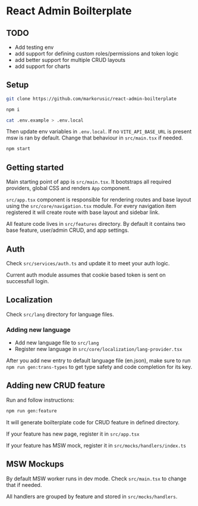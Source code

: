 # React Admin Boilterplate

## TODO

- Add testing env
- add support for defining custom roles/permissions and token logic
- add better support for multiple CRUD layouts
- add support for charts

## Setup

```sh
git clone https://github.com/markorusic/react-admin-boilterplate
```

```sh
npm i
```

```sh
cat .env.example > .env.local
```

Then update env variables in `.env.local`.
If no `VITE_API_BASE_URL` is present msw is ran by default. Change that behaviour in `src/main.tsx` if needed.

```sh
npm start
```

## Getting started

Main starting point of app is `src/main.tsx`. It bootstraps all required providers, global CSS and renders `App` component.

`src/app.tsx` component is responsible for rendering routes and base layout using the `src/core/navigation.tsx` module. For every navigation item registered it will create route with base layout and sidebar link.

All feature code lives in `src/features` directory. By default it contains two base feature, user/admin CRUD, and app settings.

## Auth

Check `src/services/auth.ts` and update it to meet your auth logic.

Current auth module assumes that cookie based token is sent on successfull login.

## Localization

Check `src/lang` directory for language files.

### Adding new language

- Add new language file to `src/lang`
- Register new language in `src/core/localization/lang-provider.tsx`

After you add new entry to default language file (en.json), make sure to run `npm run gen:trans-types` to get type safety and code completion for its key.

## Adding new CRUD feature

Run and follow instructions:

```sh
npm run gen:feature
```

It will generate boilterplate code for CRUD feature in defined directory.

If your feature has new page, register it in `src/app.tsx`

If your feature has MSW mock, register it in `src/mocks/handlers/index.ts`

## MSW Mockups

By default MSW worker runs in dev mode. Check `src/main.tsx` to change that if needed.

All handlers are grouped by feature and stored in `src/mocks/handlers`.
